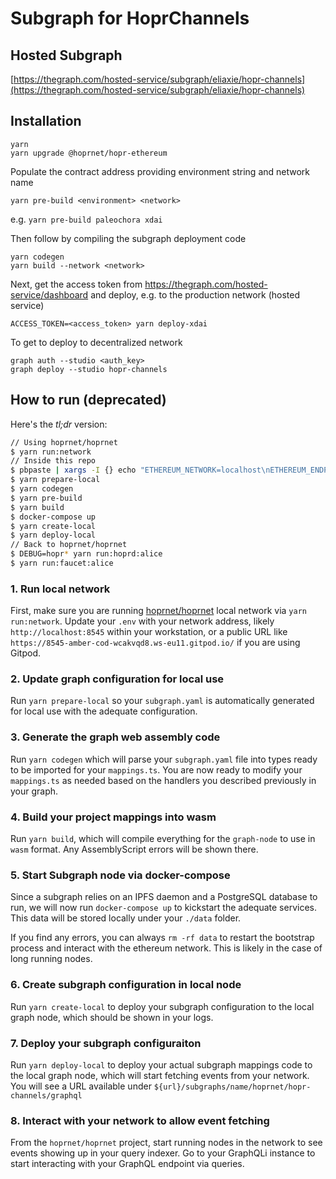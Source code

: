 # Subgraph for HoprChannels

## Hosted Subgraph
[https://thegraph.com/hosted-service/subgraph/eliaxie/hopr-channels](https://thegraph.com/hosted-service/subgraph/eliaxie/hopr-channels)


## Installation
```
yarn
yarn upgrade @hoprnet/hopr-ethereum
```
Populate the contract address providing environment string and network name
```
yarn pre-build <environment> <network>
```
e.g. `yarn pre-build paleochora xdai`

Then follow by compiling the subgraph deployment code
```
yarn codegen
yarn build --network <network>
```
Next, get the access token from https://thegraph.com/hosted-service/dashboard and deploy, e.g. to the production network (hosted service)
```
ACCESS_TOKEN=<access_token> yarn deploy-xdai
```

To get to deploy to decentralized network
```
graph auth --studio <auth_key>
graph deploy --studio hopr-channels
```

## How to run (deprecated)

Here's the _tl;dr_ version:

```bash
// Using hoprnet/hoprnet
$ yarn run:network
// Inside this repo
$ pbpaste | xargs -I {} echo "ETHEREUM_NETWORK=localhost\nETHEREUM_ENDPOINT={}" > .env
$ yarn prepare-local
$ yarn codegen
$ yarn pre-build
$ yarn build
$ docker-compose up
$ yarn create-local
$ yarn deploy-local
// Back to hoprnet/hoprnet
$ DEBUG=hopr* yarn run:hoprd:alice
$ yarn run:faucet:alice
```
### 1. Run local network
First, make sure you are running [hoprnet/hoprnet](https://github.com/hoprnet/hoprnet)
local network via `yarn run:network`. Update your `.env` with your network address,
likely `http://localhost:8545` within your workstation, or a public URL like
`https://8545-amber-cod-wcakvqd8.ws-eu11.gitpod.io/` if you are using Gitpod.

### 2. Update graph configuration for local use

Run `yarn prepare-local` so your `subgraph.yaml` is automatically generated for local
use with the adequate configuration.

### 3. Generate the graph web assembly code

Run `yarn codegen` which will parse your `subgraph.yaml` file
into types ready to be imported for your `mappings.ts`. You
are now ready to modify your `mappings.ts` as needed based on
the handlers you described previously in your graph.

### 4. Build your project mappings into wasm

Run `yarn build`, which will compile everything for the
`graph-node` to use in `wasm` format. Any AssemblyScript
errors will be shown there.

### 5. Start Subgraph node via docker-compose

Since a subgraph relies on an IPFS daemon and a PostgreSQL database to run, we
will now run `docker-compose up` to kickstart the adequate services. This data
will be stored locally under your `./data` folder.

If you find any errors, you can always `rm -rf data` to restart the bootstrap
process and interact with the ethereum network. This is likely in the case of
long running nodes.

### 6. Create subgraph configuration in local node

Run `yarn create-local` to deploy your subgraph configuration to the local
graph node, which should be shown in your logs.

### 7. Deploy your subgraph configuraiton

Run `yarn deploy-local` to deploy your actual subgraph mappings code to the
local graph node, which will start fetching events from your network. You will
see a URL available under `${url}/subgraphs/name/hoprnet/hopr-channels/graphql`

### 8. Interact with your network to allow event fetching

From the `hoprnet/hoprnet` project, start running nodes in the network to see
events showing up in your query indexer. Go to your GraphQLi instance to start
interacting with your GraphQL endpoint via queries.
